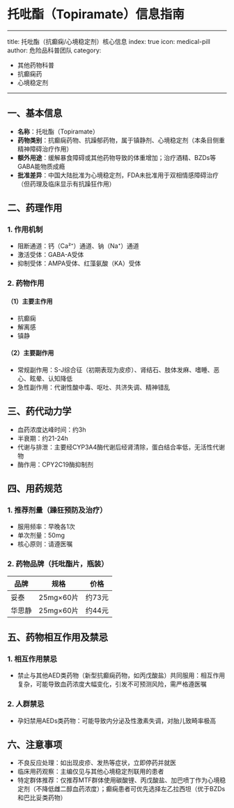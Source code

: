 # 托吡酯（Topiramate）信息指南
---
title: 托吡酯（抗癫痫/心境稳定剂）核心信息
index: true
icon: medical-pill
author: 危险品科普团队
category:
  - 其他药物科普
  - 抗癫痫药
  - 心境稳定剂
---

## 一、基本信息
- **名称**：托吡酯（Topiramate）
- **药物类别**：抗癫痫药物、抗躁郁药物，属于镇静剂、心境稳定剂（本条目侧重精神障碍治疗作用）
- **额外用途**：缓解暴食障碍或其他药物导致的体重增加；治疗酒精、BZDs等GABA能物质成瘾
- **批准差异**：中国大陆批准为心境稳定剂，FDA未批准用于双相情感障碍治疗（但药理及临床显示有抗躁狂作用）


## 二、药理作用
### 1. 作用机制
- 阻断通道：钙（Ca²⁺）通道、钠（Na⁺）通道
- 激活受体：GABA-A受体
- 抑制受体：AMPA受体、红藻氨酸（KA）受体

### 2. 药物作用
#### （1）主要主作用
- 抗癫痫
- 解离感
- 镇静

#### （2）主要副作用
- 常规副作用：S-J综合征（初期表现为皮疹）、肾结石、肢体发麻、嗜睡、恶心、眩晕、认知降低
- 急性副作用：代谢性酸中毒、呕吐、共济失调、精神错乱


## 三、药代动力学
- 血药浓度达峰时间：约3h
- 半衰期：约21-24h
- 代谢与排泄：主要经CYP3A4酶代谢后经肾清除，蛋白结合率低，无活性代谢物
- 酶作用：CPY2C19酶抑制剂


## 四、用药规范
### 1. 推荐剂量（躁狂预防及治疗）
- 服用频率：早晚各1次
- 单次剂量：50mg
- 核心原则：请遵医嘱

### 2. 药物品牌（托吡酯片，瓶装）
| 品牌   | 规格          | 价格   |
|--------|---------------|--------|
| 妥泰   | 25mg×60片     | 约73元 |
| 华思静 | 25mg×60片     | 约44元 |


## 五、药物相互作用及禁忌
### 1. 相互作用禁忌
- 禁止与其他AED类药物（新型抗癫痫药物，如丙戊酸盐）共同服用：相互作用复杂，可能导致血药浓度大幅变化，引发不可预测风险，需严格遵医嘱
### 2. 人群禁忌
- 孕妇禁用AEDs类药物：可能导致内分泌及性激素失调，对胎儿致畸率极高


## 六、注意事项
- 不良反应处理：如出现皮疹、发热等症状，立即停药并就医
- 临床用药观察：主编仅见与其他心境稳定剂联用的患者
- 特定群体推荐：仅推荐MTF群体使用碳酸锂、丙戊酸盐、加巴喷丁作为心境稳定剂（不降低雌二醇血药浓度）；癫痫患者可优先选择左乙拉西坦（优于BZDs和巴比妥类药物）